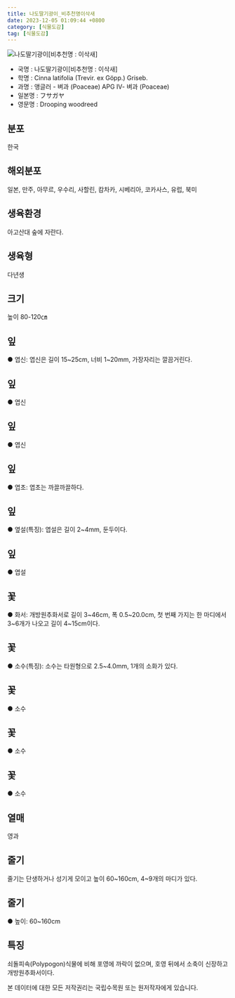 ```yaml
---
title: 나도딸기광이_비추천명이삭새
date: 2023-12-05 01:09:44 +0800
category: [식물도감]
tag: [식물도감]
---
```




![나도딸기광이[비추천명 : 이삭새]](/fileUpload/plants/basic/Gramineae/Cinna/14354/1_th2.JPG)
- 국명 : 나도딸기광이[비추천명 : 이삭새]
- 학명 : Cinna latifolia (Trevir. ex Göpp.) Griseb.
- 과명 : 앵글러 - 벼과 (Poaceae) APG Ⅳ- 벼과 (Poaceae)
- 일본명 : フサガヤ
- 영문명 : Drooping woodreed


## 분포
한국
## 해외분포
일본, 만주, 아무르, 우수리, 사할린, 캄차카, 시베리아, 코카사스, 유럽, 북미
## 생육환경
아고산대 숲에 자란다.
## 생육형
다년생
## 크기
높이 80-120㎝
## 잎
● 엽신: 엽신은 길이 15~25cm, 너비 1~20mm, 가장자리는 깔끔거린다.
## 잎
● 엽신
## 잎
● 엽신
## 잎
● 엽초: 엽초는 까끌까끌하다.
## 잎
● 옆설(특징): 엽설은 길이 2~4mm, 둔두이다.
## 잎
● 엽설
## 꽃
● 화서: 개방원추화서로 길이 3~46cm, 폭 0.5~20.0cm, 첫 번째 가지는 한 마디에서 3~6개가 나오고 길이 4~15cm이다.
## 꽃
● 소수(특징): 소수는 타원형으로 2.5~4.0mm, 1개의 소화가 있다.
## 꽃
● 소수
## 꽃
● 소수
## 꽃
● 소수
## 열매
영과
## 줄기
줄기는 단생하거나 성기게 모이고 높이 60~160cm, 4~9개의 마디가 있다.
## 줄기
● 높이: 60~160cm
## 특징
쇠돌피속(Polypogon)식물에 비해 포영에 까락이 없으며, 호영 뒤에서 소축이 신장하고 개방원추화서이다.






본 데이터에 대한 모든 저작권리는 국립수목원 또는 원저작자에게 있습니다.
